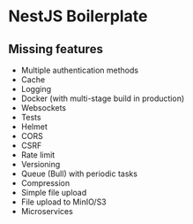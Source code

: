 # NestJS Boilerplate

## Missing features

- Multiple authentication methods
- Cache
- Logging
- Docker (with multi-stage build in production)
- Websockets
- Tests
- Helmet
- CORS
- CSRF
- Rate limit
- Versioning
- Queue (Bull) with periodic tasks
- Compression
- Simple file upload
- File upload to MinIO/S3
- Microservices
